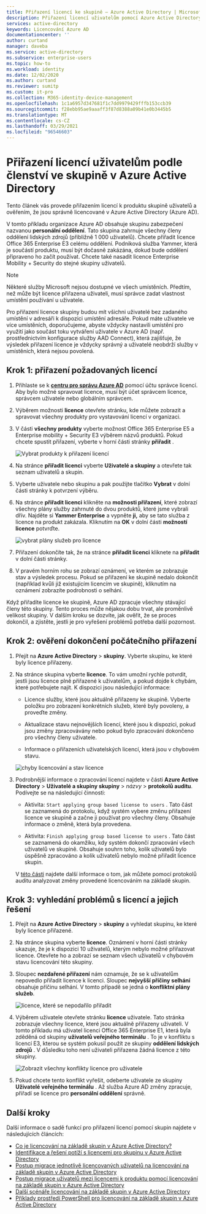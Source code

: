 ```yaml
---
title: Přiřazení licencí ke skupině – Azure Active Directory | Microsoft Docs
description: Přiřazení licencí uživatelům pomocí Azure Active Directory licencování skupin
services: active-directory
keywords: Licencování Azure AD
documentationcenter: ''
author: curtand
manager: daveba
ms.service: active-directory
ms.subservice: enterprise-users
ms.topic: how-to
ms.workload: identity
ms.date: 12/02/2020
ms.author: curtand
ms.reviewer: sumitp
ms.custom: it-pro
ms.collection: M365-identity-device-management
ms.openlocfilehash: 1c1a6957d347681f1c7dd9979429fffb153ccb39
ms.sourcegitcommit: f28ebb95ae9aaaff3f87d8388a09b41e0b3445b5
ms.translationtype: MT
ms.contentlocale: cs-CZ
ms.lasthandoff: 03/29/2021
ms.locfileid: "96546603"
---
```

# <a name="assign-licenses-to-users-by-group-membership-in-azure-active-directory"></a>Přiřazení licencí uživatelům podle členství ve skupině v Azure Active Directory

Tento článek vás provede přiřazením licencí k produktu skupině uživatelů a ověřením, že jsou správně licencované v Azure Active Directory (Azure AD).

V tomto příkladu organizace Azure AD obsahuje skupinu zabezpečení nazvanou **personální oddělení**. Tato skupina zahrnuje všechny členy oddělení lidských zdrojů (přibližně 1 000 uživatelů). Chcete přiřadit licence Office 365 Enterprise E3 celému oddělení. Podniková služba Yammer, která je součástí produktu, musí být dočasně zakázána, dokud bude oddělení připraveno ho začít používat. Chcete také nasadit licence Enterprise Mobility + Security do stejné skupiny uživatelů.

> [!NOTE]
> Některé služby Microsoft nejsou dostupné ve všech umístěních. Předtím, než může být licence přiřazena uživateli, musí správce zadat vlastnost umístění používání u uživatele.
>
> Pro přiřazení licence skupiny budou mít všichni uživatelé bez zadaného umístění v adresáři k dispozici umístění adresáře. Pokud máte uživatele ve více umístěních, doporučujeme, abyste vždycky nastavili umístění pro využití jako součást toku vytváření uživatele v Azure AD (např. prostřednictvím konfigurace služby AAD Connect), která zajišťuje, že výsledek přiřazení licence je vždycky správný a uživatelé neobdrží služby v umístěních, která nejsou povolená.

## <a name="step-1-assign-the-required-licenses"></a>Krok 1: přiřazení požadovaných licencí

1. Přihlaste se k [**centru pro správu Azure AD**](https://aad.portal.azure.com) pomocí účtu správce licencí. Aby bylo možné spravovat licence, musí být účet správcem licence, správcem uživatele nebo globálním správcem.

1. Výběrem možnosti **licence** otevřete stránku, kde můžete zobrazit a spravovat všechny produkty pro vystavování licencí v organizaci.

1. V části **všechny produkty** vyberte možnost Office 365 Enterprise E5 a Enterprise mobility + Security E3 výběrem názvů produktů. Pokud chcete spustit přiřazení, vyberte v horní části stránky **přiřadit** .

   ![Vybrat produkty k přiřazení licencí](./media/licensing-groups-assign/licenses-all-products-assign.png)
  
1. Na stránce **přiřadit licenci** vyberte **Uživatelé a skupiny** a otevřete tak seznam uživatelů a skupin.

1. Vyberte uživatele nebo skupinu a pak použijte tlačítko **Vybrat** v dolní části stránky k potvrzení výběru.

1. Na stránce **přiřadit licenci** klikněte na **možnosti přiřazení**, které zobrazí všechny plány služby zahrnuté do dvou produktů, které jsme vybrali dřív. Najděte si **Yammer Enterprise** a vypněte **ji,** aby se tato služba z licence na produkt zakázala. Kliknutím na **OK** v dolní části **možností licence** potvrďte.

   ![vybrat plány služeb pro licence](./media/licensing-groups-assign/assignment-options.png)
  
1. Přiřazení dokončíte tak, že na stránce **přiřadit licenci** kliknete na **přiřadit** v dolní části stránky.

1. V pravém horním rohu se zobrazí oznámení, ve kterém se zobrazuje stav a výsledek procesu. Pokud se přiřazení ke skupině nedalo dokončit (například kvůli již existujícím licencím ve skupině), kliknutím na oznámení zobrazíte podrobnosti o selhání.

Když přiřadíte licence ke skupině, Azure AD zpracuje všechny stávající členy této skupiny. Tento proces může nějakou dobu trvat, ale proměnlivě velikost skupiny. V dalším kroku se dozvíte, jak ověřit, že se proces dokončil, a zjistěte, jestli je pro vyřešení problémů potřeba další pozornost.

## <a name="step-2-verify-that-the-initial-assignment-has-finished"></a>Krok 2: ověření dokončení počátečního přiřazení

1. Přejít na **Azure Active Directory**  >  **skupiny**. Vyberte skupinu, ke které byly licence přiřazeny.

1. Na stránce skupina vyberte **licence**. To vám umožní rychle potvrdit, jestli jsou licence plně přiřazené k uživatelům, a pokud dojde k chybám, které potřebujete najít. K dispozici jsou následující informace:

   - Licence služby, které jsou aktuálně přiřazeny ke skupině. Vyberte položku pro zobrazení konkrétních služeb, které byly povoleny, a proveďte změny.

   - Aktualizace stavu nejnovějších licencí, které jsou k dispozici, pokud jsou změny zpracovávány nebo pokud bylo zpracování dokončeno pro všechny členy uživatele.

   - Informace o přiřazeních uživatelských licencí, která jsou v chybovém stavu.

   ![chyby licencování a stav licence](./media/licensing-groups-assign/assignment-errors.png)

1. Podrobnější informace o zpracování licencí najdete v části **Azure Active Directory**  >  **Uživatelé a skupiny skupiny**  >  *názvy*  >  **protokolů auditu**. Podívejte se na následující činnosti:

   - Aktivita: `Start applying group based license to users` . Tato část se zaznamená do protokolu, když systém vybere změnu přiřazení licence ve skupině a začne ji používat pro všechny členy. Obsahuje informace o změně, která byla provedena.

   - Aktivita: `Finish applying group based license to users` . Tato část se zaznamená do okamžiku, kdy systém dokončí zpracování všech uživatelů ve skupině. Obsahuje souhrn toho, kolik uživatelů bylo úspěšně zpracováno a kolik uživatelů nebylo možné přiřadit licence skupin.

   V [této části](licensing-group-advanced.md#use-audit-logs-to-monitor-group-based-licensing-activity) najdete další informace o tom, jak můžete pomocí protokolů auditu analyzovat změny provedené licencováním na základě skupin.

## <a name="step-3-check-for-license-problems-and-resolve-them"></a>Krok 3: vyhledání problémů s licencí a jejich řešení

1. Přejít na **Azure Active Directory**  >  **skupiny** a vyhledat skupinu, ke které byly licence přiřazené.
1. Na stránce skupina vyberte **licence**. Oznámení v horní části stránky ukazuje, že je k dispozici 10 uživatelů, kterým nebylo možné přiřazovat licence. Otevřete ho a zobrazí se seznam všech uživatelů v chybovém stavu licencování této skupiny.
1. Sloupec **nezdařené přiřazení** nám oznamuje, že se k uživatelům nepovedlo přiřadit licence k licenci. Sloupec **nejvyšší příčiny selhání** obsahuje příčinu selhání. V tomto případě se jedná o **konfliktní plány služeb**.

   ![licence, které se nepodařilo přiřadit](./media/licensing-groups-assign/failed-assignments.png)

1. Výběrem uživatele otevřete stránku **licence** uživatele. Tato stránka zobrazuje všechny licence, které jsou aktuálně přiřazeny uživateli. V tomto příkladu má uživatel licenci Office 365 Enterprise E1, která byla zděděná od skupiny **uživatelů veřejného terminálu** . To je v konfliktu s licencí E3, kterou se systém pokusil použít ze skupiny **oddělení lidských zdrojů** . V důsledku toho není uživateli přiřazena žádná licence z této skupiny.

   ![Zobrazit všechny konflikty licence pro uživatele](./media/licensing-groups-assign/user-licence-conflicting-service-plans.png)

1. Pokud chcete tento konflikt vyřešit, odeberte uživatele ze skupiny **Uživatelé veřejného terminálu** . Až služba Azure AD změny zpracuje, přiřadí se licence pro **personální oddělení** správně.

## <a name="next-steps"></a>Další kroky

Další informace o sadě funkcí pro přiřazení licencí pomocí skupin najdete v následujících článcích:

- [Co je licencování na základě skupin v Azure Active Directory?](../fundamentals/active-directory-licensing-whatis-azure-portal.md?context=azure%2factive-directory%2fusers-groups-roles%2fcontext%2fugr-context)
- [Identifikace a řešení potíží s licencemi pro skupinu v Azure Active Directory](licensing-groups-resolve-problems.md)
- [Postup migrace jednotlivě licencovaných uživatelů na licencování na základě skupin v Azure Active Directory](licensing-groups-migrate-users.md)
- [Postup migrace uživatelů mezi licencemi k produktu pomocí licencování na základě skupin v Azure Active Directory](licensing-groups-change-licenses.md)
- [Další scénáře licencování na základě skupin v Azure Active Directory](licensing-group-advanced.md)
- [Příklady prostředí PowerShell pro licencování na základě skupin v Azure Active Directory](licensing-ps-examples.md)